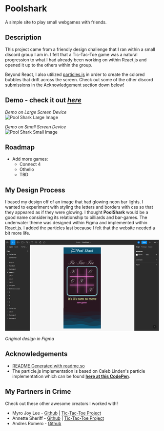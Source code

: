 # Poolshark

A simple site to play small webgames with friends. 




## Description

This project came from a friendly design challenge that I ran within a small discord group I am in. I felt that a Tic-Tac-Toe game was a natural progression to what I had already been working on within React.js and opened it up to the others within the group.

Beyond React, I also utilized [particles.js](https://particles.js.org/) in order to create the colored bubbles that drift across the screen. Check out some of the other discord submissions in the Acknowledgement section down below!
## Demo - check it out [*here*](https://chimerical-puppy-f8d0d5.netlify.app/)

*Demo on Large Screen Device*  
<img src="/src/assets/poolshark-github.gif" alt="Pool Shark Large Image" width="60%" />

*Demo on Small Screen Device*  
<img src="/src/assets/poolshark-github-small.gif" alt="Pool Shark Small Image" width="30%" />



## Roadmap

- Add more games:
    - Connect 4
    - Othello
    - TBD

## My Design Process

I based my design off of an image that had glowing neon bar lights. I wanted to experiment with styling the letters and borders with css so that they appeared as if they were glowing. I thought **PoolShark** would be a good name considering its relationship to billiards and bar-games. The underwater theme was designed within Figma and implemented within React.js. I added the particles last because I felt that the website needed a bit more life.

![PoolShark Figma Image](/src/assets/Poolshark-Figma.png "PoolShark Figma Design")

*Original design in Figma*


## Acknowledgements

 - [README Generated with readme.so](https://readme.so/editor)
 - The particle.js implementation is based on Caleb Linden's particle implementation which can be found [**here at this CodePen**](https://codepen.io/CalebLinden/pen/vaQJKd).


## My Partners in Crime

Check out these other awesome creators I worked with!

- Myro Joy Lee - [Github](https://github.com/myrojoylee) | [Tic-Tac-Toe Project](https://github.com/myrojoylee/tic-tac-toe)
- Annette Sheriff - [Github](https://github.com/ohnetter) | [Tic-Tac-Toe Project](https://ohnetters-tic-tac-toe.netlify.app/) 
- Andres Romero - [Github](https://github.com/aromero18020) 
